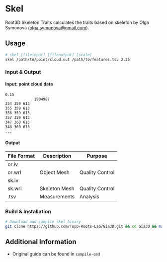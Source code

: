# Skel

Root3D Skeleton Traits calculates the traits based on skeleton by Olga Symonova (olga.symonova@gmail.com).

## Usage

```bash
# skel [fileinput] [fileoutput] [scale]
skel /path/to/point/cloud.out /path/to/features.tsv 2.25
```

### Input & Output

#### Input: point cloud data

```txt
0.15
             1904987
354 359 613
355 359 613
356 359 613
357 359 613
347 360 613
348 360 613
...
```

#### Output

|File Format|Description|Purpose|
|-|-|-|
or.iv|||
or.wrl|Object Mesh|Quality Control|
sk.iv|||
sk.wrl|Skeleton Mesh|Quality Control|
.tsv|Measurements|Analysis|

### Build & Installation

```bash
# Download and compile skel binary
git clone https://github.com/Topp-Roots-Lab/Gia3D.git && cd Gia3D && make
```

## Additional Information

* Original guide can be found in `compile-cmd`
